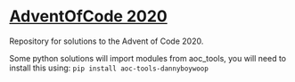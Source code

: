 # [AdventOfCode 2020](https://adventofcode.com/2020)
Repository for solutions to the Advent of Code 2020.

Some python solutions will import modules from aoc_tools, you will need to install this using:
```pip install aoc-tools-dannyboywoop```
